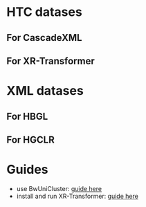 # HTC datases
## For CascadeXML

## For XR-Transformer

# XML datases
## For HBGL

## For HGCLR

# Guides
- use BwUniCluster: [guide here](bw_uni_cluster.md)
- install and run XR-Transformer: [guide here](xr_transformer_guide.md)
